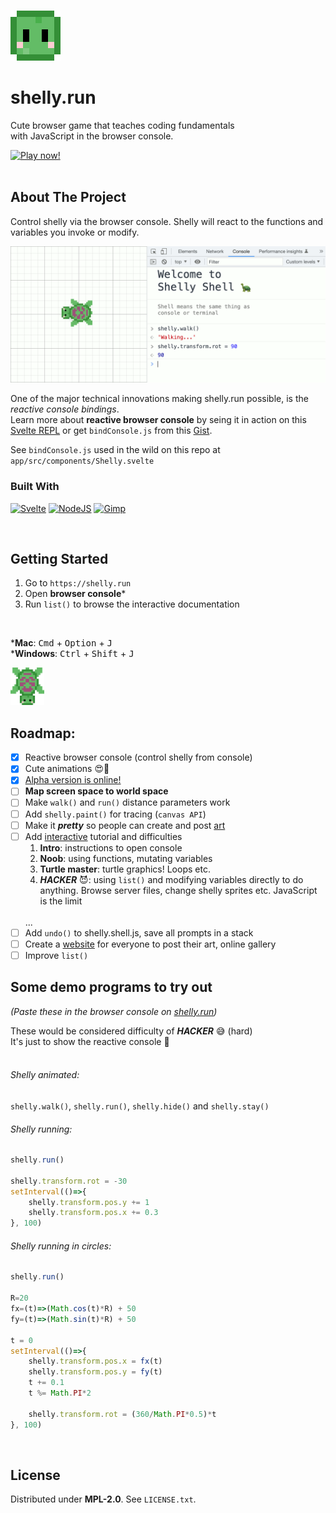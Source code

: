 <!-- variables -->
[Svelte.dev]: https://img.shields.io/badge/Svelte-4A4A55?style=for-the-badge&logo=svelte&logoColor=FF3E00
[Svelte-url]: https://svelte.dev/
[NodeJS.org]: https://img.shields.io/badge/Node.js-339933?style=for-the-badge&logo=nodedotjs&logoColor=white
[NodeJS-url]: https://nodejs.org/
[Gimp.org]: https://img.shields.io/badge/gimp-5C5543?style=for-the-badge&logo=gimp&logoColor=white
[Gimp-url]: https://gimp.org/
[YouTube.com]: https://img.shields.io/badge/Shorts-FF0000?style=for-the-badge&logo=youtube&logoColor=white
[TikTok.com]: https://img.shields.io/badge/TikTok-000000?style=for-the-badge&logo=tiktok&logoColor=white
[Discord]: https://img.shields.io/badge/Server-5865F2?style=for-the-badge&logo=discord&logoColor=white

<!-- Social media -->
[YouTube-url]: https://www.youtube.com/
[TikTok-url]: https://www.tiktok.com/
[Discord-url]: https://www.tiktok.com/

<!-- https://github.com/alexandresanlim/Badges4-README.md-Profile/blob/master/README.md#badges -->

<a name="readme-top"></a>

<!-- PROJECT LOGO -->
<br />
<div>
  <img src="images/logo.png" alt="Logo" height="80">
  <h1>shelly.run</h1>
  <p>
    Cute browser game that teaches coding fundamentals 
    <br />
    with JavaScript in the browser console.
  </p>
</div>

<!-- PLAY NOW -->
<a href="https://shelly.run" target="_blank">
  <img src="https://img.shields.io/badge/Play_Now-4285F4?style=for-the-badge&amp;logo=Google-chrome&amp;logoColor=white" alt="Play now!">
  <!-- <img src="https://img.shields.io/badge/web-Play_Now-4285F4?style=for-the-badge&amp;logo=Google-chrome&amp;logoColor=white" alt="Play now!"> -->
</a>

<br />
<br />

<!-- ## Subscribe!
Learn `JavaScript` with Shelly and my **60 second tutorials**

[![JS Shorts][YouTube.com]][YouTube-url]
[![JS Shorts][TikTok.com]][TikTok-url]
[![Discord Server][Discord]][Discord-url] -->

## About The Project
Control shelly via the browser console.
Shelly will react to the functions and variables you invoke or modify.

<img src="images/screenshot.gif" alt="shelly.run">

One of the major technical innovations making shelly.run possible, is the *reactive console bindings*. <br />
Learn more about **reactive browser console** by seing it in action on this [Svelte REPL](https://svelte.dev/repl/e139ee91c1834124a2dcf891c2049b83?version=3.52.0) or get `bindConsole.js` from this [Gist](https://gist.github.com/ferry-creator/625ef854a899653d5acf652b813f784f).

See `bindConsole.js` used in the wild on this repo at `app/src/components/Shelly.svelte`

### Built With

[![Svelte][Svelte.dev]][Svelte-url]
[![NodeJS][NodeJS.org]][NodeJS-url]
[![Gimp][Gimp.org]][Gimp-url]

<br/>

## Getting Started

1. Go to `https://shelly.run`
2. Open **browser console***
3. Run `list()` to browse the interactive documentation

<br/>

***Mac**: <kbd>Cmd</kbd> + <kbd>Option</kbd> + <kbd>J</kbd>
<br/>
***Windows**: <kbd>Ctrl</kbd> + <kbd>Shift</kbd> + <kbd>J</kbd>

<img src="images/animation.gif" alt="shelly animation" height=60>
<br/>

## Roadmap:
* [x] Reactive browser console (control shelly from console)
* [x] Cute animations 😍🐢
* [x] [Alpha version is online!](https://shelly.run/)
* [ ] **Map screen space to world space**
* [ ] Make `walk()` and `run()` distance parameters work
* [ ] Add `shelly.paint()` for tracing (`canvas API`)
* [ ] Make it ***pretty*** so people can create and post [art](https://startdreambig.org/wp-content/uploads/2019/07/graphic8.png)
* [ ] Add [interactive](https://github.com/rgossiaux/svelte-headlessui) tutorial and difficulties
  1. **Intro**: instructions to open console
  2. **Noob**: using functions, mutating variables
  3. **Turtle master**: turtle graphics! Loops etc.
  4. ***HACKER*** 😈: using `list()` and modifying variables directly to do anything.
  Browse server files, change shelly sprites etc. JavaScript is the limit
  <br/>
  ...
* [ ] Add `undo()` to shelly.shell.js, save all prompts in a stack
* [ ] Create a [website](https://kran.ai/ideas/) for everyone to post their art, online gallery
* [ ] Improve `list()`

## Some demo programs to try out
*(Paste these in the browser console on [shelly.run](https://shelly.run/))*

These would be considered difficulty of ***HACKER*** 😅 (hard)
<br />
It's just to show the reactive console 🐢
<br />
<br />

###### Shelly animated:
`shelly.walk()`, `shelly.run()`, `shelly.hide()` and `shelly.stay()`

###### Shelly running:
```javascript
shelly.run()

shelly.transform.rot = -30
setInterval(()=>{
    shelly.transform.pos.y += 1
    shelly.transform.pos.x += 0.3
}, 100)
```

###### Shelly running in circles:
```javascript
shelly.run()

R=20
fx=(t)=>(Math.cos(t)*R) + 50
fy=(t)=>(Math.sin(t)*R) + 50

t = 0
setInterval(()=>{
    shelly.transform.pos.x = fx(t)
    shelly.transform.pos.y = fy(t)
    t += 0.1
    t %= Math.PI*2

    shelly.transform.rot = (360/Math.PI*0.5)*t
}, 100)
```

<br />

## License
Distributed under **MPL-2.0**. See `LICENSE.txt`.
